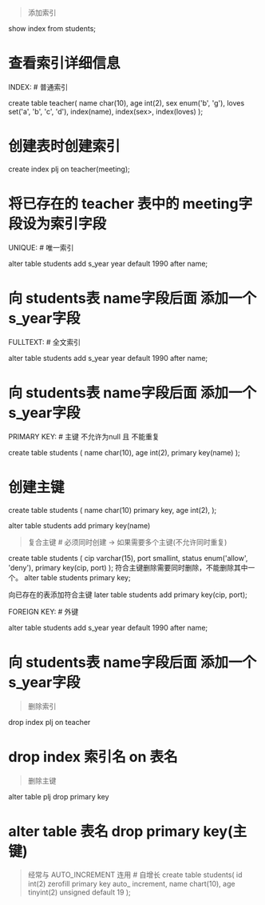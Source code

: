 >  添加索引

show index from students;
 # 查看索引详细信息

INDEX: # 普通索引

create table teacher(
  name char(10),
  age int(2),
  sex enum('b', 'g'),
  loves set('a', 'b', 'c', 'd'),
  index(name), index(sex>, index(loves)
);
 # 创建表时创建索引

create index plj on teacher(meeting);
 # 将已存在的 teacher 表中的 meeting字段设为索引字段


UNIQUE: # 唯一索引

alter table students add s_year year default 1990 after name;
 # 向 students表 name字段后面 添加一个s_year字段


FULLTEXT: # 全文索引

alter table students add s_year year default 1990 after name;
 # 向 students表 name字段后面 添加一个s_year字段


PRIMARY KEY: # 主键 不允许为null 且 不能重复

create table students (
  name char(10),
  age int(2),
  primary key(name)
);
 # 创建主键

create table students (
  name char(10) primary key,
  age int(2),
);

alter table students add primary key(name)

> 复合主键 # 必须同时创建 -> 如果需要多个主键(不允许同时重复)

create table students (
  cip varchar(15),
  port smallint,
  status enum('allow', 'deny'),
  primary key(cip, port)
);
符合主键删除需要同时删除，不能删除其中一个。
alter table students primary key;

向已存在的表添加符合主键
later table students add primary key(cip, port);

FOREIGN KEY: # 外键

alter table students add s_year year default 1990 after name;
 # 向 students表 name字段后面 添加一个s_year字段




>  删除索引

drop index plj on teacher
 # drop index 索引名 on 表名



>  删除主键

alter table plj drop primary key
 # alter table 表名 drop primary key(主键)


> 经常与 AUTO_INCREMENT 连用 # 自增长
create table students(
 id int(2) zerofill primary key auto_ increment,
 name chart(10),
 age tinyint(2) unsigned default 19
);













